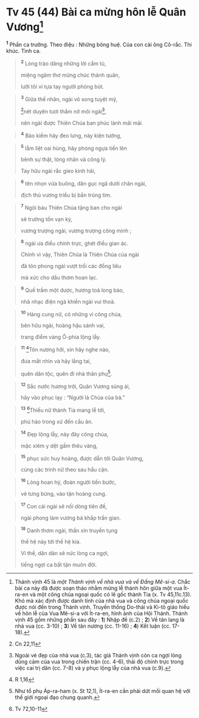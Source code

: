 # Tv 45 (44) Bài ca mừng hôn lễ Quân Vương[^1]
<sup><b>1</b></sup> Phần ca trưởng. Theo điệu : Những bông huệ. Của con cái ông Cô-rắc. Thi khúc. Tình ca.


> <sup><b>2</b></sup> Lòng trào dâng những lời cẩm tú,
> 
> miệng ngâm thơ mừng chúc thánh quân,
> 
> lưỡi tôi ví tựa tay người phóng bút.
>


> <sup><b>3</b></sup> Giữa thế nhân, ngài vô song tuyệt mỹ,
> 
> [^1*]nét duyên tươi thắm nở môi ngài[^2],
> 
> nên ngài được Thiên Chúa ban phúc lành mãi mãi.
>


> <sup><b>4</b></sup> Bảo kiếm hãy đeo lưng, này kiện tướng,
>


> <sup><b>5</b></sup> lẫm liệt oai hùng, hãy phóng ngựa tiến lên
> 
> bênh sự thật, lòng nhân và công lý.
> 
> Tay hữu ngài rắc gieo kinh hãi,
>


> <sup><b>6</b></sup> tên nhọn vừa buông, dân gục ngã dưới chân ngài,
> 
> địch thủ vương triều bị bắn trúng tim.
>


> <sup><b>7</b></sup> Ngôi báu Thiên Chúa tặng ban cho ngài
> 
> sẽ trường tồn vạn kỷ,
> 
> vương trượng ngài, vương trượng công minh ;
>


> <sup><b>8</b></sup> ngài ưa điều chính trực, ghét điều gian ác.
> 
> Chính vì vậy, Thiên Chúa là Thiên Chúa của ngài
> 
> đã tôn phong ngài vượt trổi các đồng liêu
> 
> mà xức cho dầu thơm hoan lạc.
>


> <sup><b>9</b></sup> Quế trầm một dược, hương toả long bào,
> 
> nhã nhạc điện ngà khiến ngài vui thoả.
>


> <sup><b>10</b></sup> Hàng cung nữ, có những vì công chúa,
> 
> bên hữu ngài, hoàng hậu sánh vai,
> 
> trang điểm vàng Ô-phia lộng lẫy.
>


> <sup><b>11</b></sup> [^2*]Tôn nương hỡi, xin hãy nghe nào,
> 
> đưa mắt nhìn và hãy lắng tai,
> 
> quên dân tộc, quên đi nhà thân phụ[^3].
>


> <sup><b>12</b></sup> Sắc nước hương trời, Quân Vương sủng ái,
> 
> hãy vào phục lạy : “Người là Chúa của bà.”
>


> <sup><b>13</b></sup> [^3*]Thiếu nữ thành Tia mang lễ tới,
> 
> phú hào trong xứ đến cầu ân.
>


> <sup><b>14</b></sup> Đẹp lộng lẫy, này đây công chúa,
> 
> mặc xiêm y dệt gấm thêu vàng,
>


> <sup><b>15</b></sup> phục sức huy hoàng, được dẫn tới Quân Vương,
> 
> cùng các trinh nữ theo sau hầu cận.
>


> <sup><b>16</b></sup> Lòng hoan hỷ, đoàn người tiến bước,
> 
> vẻ tưng bừng, vào tận hoàng cung.
>


> <sup><b>17</b></sup> Con cái ngài sẽ nối dòng tiên đế,
> 
> ngài phong làm vương bá khắp trần gian.
>


> <sup><b>18</b></sup> Danh thơm ngài, thần xin truyền tụng
> 
> thế hệ này tới thế hệ kia.
> 
> Vì thế, dân dân sẽ nức lòng ca ngợi,
> 
> tiếng ngợi ca bất tận muôn đời.
>

[^1]: Thánh vịnh 45 là <i>một Thánh vịnh về nhà vua và về Đấng Mê-si-a</i>. Chắc bài ca này đã được soạn thảo nhằm mừng lễ thành hôn giữa một vua Ít-ra-en và một công chúa ngoại quốc có lẽ gốc thành Tia (x. Tv 45,11c.13). Khó mà xác định được danh tính của nhà vua và công chúa ngoại quốc được nói đến trong Thánh vịnh. Truyền thống Do-thái và Ki-tô giáo hiểu về hôn lễ của Vua Mê-si-a với Ít-ra-en, hình ảnh của Hội Thánh. Thánh vịnh 45 gồm những phần sau đây : <b>1</b>) Nhập đề (c.2) ; <b>2</b>) Về tân lang là nhà vua (cc. 3-10) ; <b>3</b>) Về tân nương (cc. 11-16) ; <b>4</b>) Kết luận (cc. 17-18).
[^2]: Ngoài vẻ đẹp của nhà vua (c.3), tác giả Thánh vịnh còn ca ngợi lòng dũng cảm của vua trong chiến trận (cc. 4-6), thái độ chính trực trong việc cai trị dân (cc. 7-8) và y phục lộng lẫy của nhà vua (c.9).
[^3]: Như tổ phụ Áp-ra-ham (x. St 12,1), Ít-ra-en cần phải dứt mối quan hệ với thế giới ngoại đạo chung quanh.
[^1*]: Cn 22,11
[^2*]: R 1,16
[^3*]: Tv 72,10-11

